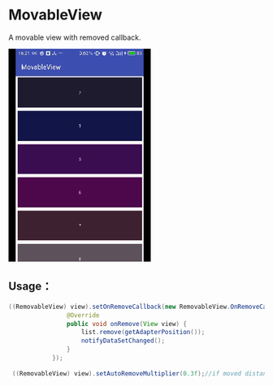 # MovableView
A movable view with removed callback.

![image](https://github.com/YuanWenHai/MovableView/blob/master/example/screenshot/anim.gif)


## Usage：
```java
((RemovableView) view).setOnRemoveCallback(new RemovableView.OnRemoveCallback() {
                @Override
                public void onRemove(View view) {
                    list.remove(getAdapterPosition());
                    notifyDataSetChanged();
                }
            });
 ```
 ```java
  ((RemovableView) view).setAutoRemoveMultiplier(0.3f);//if moved distance more than 30% width of the view,it will remove automatically.
  ```
